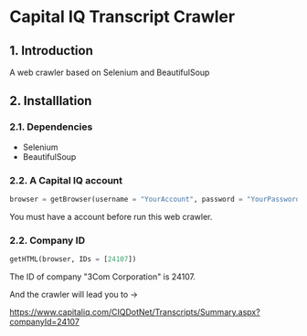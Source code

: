# Capital IQ Transcript Crawler

## 1. Introduction

A web crawler based on Selenium and BeautifulSoup

## 2. Installlation

### 2.1. Dependencies

* Selenium
* BeautifulSoup

### 2.2. A Capital IQ account

```python
browser = getBrowser(username = "YourAccount", password = "YourPassword")
```

You must have a account before run this web crawler.

### 2.2. Company ID

```python
getHTML(browser, IDs = [24107])
```
The ID of company "3Com Corporation" is 24107.

And the crawler will lead you to ->

https://www.capitaliq.com/CIQDotNet/Transcripts/Summary.aspx?companyId=24107

